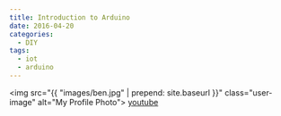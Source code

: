 ```yaml
---
title: Introduction to Arduino
date: 2016-04-20
categories:
  - DIY
tags:
  - iot
  - arduino
--- 
```

<img src="{{ "images/ben.jpg" | prepend: site.baseurl }}" class="user-image" alt="My Profile Photo">
[youtube](https://www.youtube.com/channel/UCImkbwRe3-SZe1DCiJ_1ZlA)

